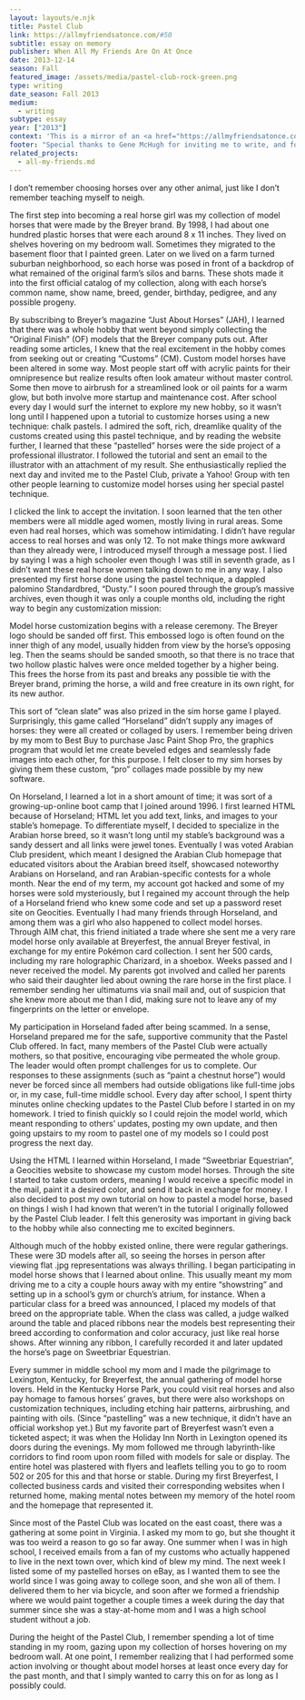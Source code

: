 ```yaml
---
layout: layouts/e.njk
title: Pastel Club
link: https://allmyfriendsatonce.com/#50
subtitle: essay on memory
publisher: When All My Friends Are On At Once
date: 2013-12-14
season: Fall
featured_image: /assets/media/pastel-club-rock-green.png
type: writing
date_season: Fall 2013
medium:
  - writing
subtype: essay
year: ["2013"]
context: 'This is a mirror of an <a href="https://allmyfriendsatonce.com/#50" target="_blank">essay</a> ↗ I wrote in 2013 for the project <a href="/e/all-my-friends">When all my friends are on at once</a> organized by curator Gene McHugh, collecting and organizing early internet memories from 48 artists.'
footer: "Special thanks to Gene McHugh for inviting me to write, and for being open to collaborating on the whole project together."
related_projects:
  - all-my-friends.md
---
```


<p>
I don’t remember choosing horses over any other animal, just like I don’t remember teaching myself to neigh.
</p>
<p>
The first step into becoming a real horse girl was my collection of model horses that were made by the Breyer brand. By 1998, I had about one hundred plastic horses that were each around 8 x 11 inches. They lived on shelves hovering on my bedroom wall. Sometimes they migrated to the basement floor that I painted green. Later on we lived on a farm turned suburban neighborhood, so each horse was posed in front of a backdrop of what remained of the original farm’s silos and barns. These shots made it into the first official catalog of my collection, along with each horse’s common name, show name, breed, gender, birthday, pedigree, and any possible progeny.
</p>
<p>
By subscribing to Breyer’s magazine “Just About Horses” (JAH), I learned that there was a whole hobby that went beyond simply collecting the “Original Finish” (OF) models that the Breyer company puts out. After reading some articles, I knew that the real excitement in the hobby comes from seeking out or creating “Customs” (CM). Custom model horses have been altered in some way. Most people start off with acrylic paints for their omnipresence but realize results often look amateur without master control. Some then move to airbrush for a streamlined look or oil paints for a warm glow, but both involve more startup and maintenance cost. After school every day I would surf the internet to explore my new hobby, so it wasn’t long until I happened upon a tutorial to customize horses using a new technique: chalk pastels. I admired the soft, rich, dreamlike quality of the customs created using this pastel technique, and by reading the website further, I learned that these “pastelled” horses were the side project of a professional illustrator. I followed the tutorial and sent an email to the illustrator with an attachment of my result. She enthusiastically replied the next day and invited me to the Pastel Club, private a Yahoo! Group with ten other people learning to customize model horses using her special pastel technique.
</p>
<p>
I clicked the link to accept the invitation. I soon learned that the ten other members were all middle aged women, mostly living in rural areas. Some even had real horses, which was somehow intimidating. I didn’t have regular access to real horses and was only 12. To not make things more awkward than they already were, I introduced myself through a message post. I lied by saying I was a high schooler even though I was still in seventh grade, as I didn’t want these real horse women talking down to me in any way. I also presented my first horse done using the pastel technique, a dappled palomino Standardbred, “Dusty.” I soon poured through the group’s massive archives, even though it was only a couple months old, including the right way to begin any customization mission:
</p>
<p>
Model horse customization begins with a release ceremony. The Breyer logo should be sanded off first. This embossed logo is often found on the inner thigh of any model, usually hidden from view by the horse’s opposing leg. Then the seams should be sanded smooth, so that there is no trace that two hollow plastic halves were once melded together by a higher being. This frees the horse from its past and breaks any possible tie with the Breyer brand, priming the horse, a wild and free creature in its own right, for its new author.
</p>
<p>
This sort of “clean slate” was also prized in the sim horse game I played. Surprisingly, this game called “Horseland” didn’t supply any images of horses: they were all created or collaged by users. I remember being driven by my mom to Best Buy to purchase Jasc Paint Shop Pro, the graphics program that would let me create beveled edges and seamlessly fade images into each other, for this purpose. I felt closer to my sim horses by giving them these custom, “pro” collages made possible by my new software.
</p>
<p>
On Horseland, I learned a lot in a short amount of time; it was sort of a growing-up-online boot camp that I joined around 1996. I first learned HTML because of Horseland; HTML let you add text, links, and images to your stable’s homepage. To differentiate myself, I decided to specialize in the Arabian horse breed, so it wasn’t long until my stable’s background was a sandy dessert and all links were jewel tones. Eventually I was voted Arabian Club president, which meant I designed the Arabian Club homepage that educated visitors about the Arabian breed itself, showcased noteworthy Arabians on Horseland, and ran Arabian-specific contests for a whole month. Near the end of my term, my account got hacked and some of my horses were sold mysteriously, but I regained my account through the help of a Horseland friend who knew some code and set up a password reset site on Geocities. Eventually I had many friends through Horseland, and among them was a girl who also happened to collect model horses. Through AIM chat, this friend initiated a trade where she sent me a very rare model horse only available at Breyerfest, the annual Breyer festival, in exchange for my entire Pokémon card collection. I sent her 500 cards, including my rare holographic Charizard, in a shoebox. Weeks passed and I never received the model. My parents got involved and called her parents who said their daughter lied about owning the rare horse in the first place. I remember sending her ultimatums via snail mail and, out of suspicion that she knew more about me than I did, making sure not to leave any of my fingerprints on the letter or envelope.
</p>
<p>
My participation in Horseland faded after being scammed. In a sense, Horseland prepared me for the safe, supportive community that the Pastel Club offered. In fact, many members of the Pastel Club were actually mothers, so that positive, encouraging vibe permeated the whole group. The leader would often prompt challenges for us to complete. Our responses to these assignments (such as “paint a chestnut horse”) would never be forced since all members had outside obligations like full-time jobs or, in my case, full-time middle school. Every day after school, I spent thirty minutes online checking updates to the Pastel Club before I started in on my homework. I tried to finish quickly so I could rejoin the model world, which meant responding to others’ updates, posting my own update, and then going upstairs to my room to pastel one of my models so I could post progress the next day.
</p>
<p>
Using the HTML I learned within Horseland, I made “Sweetbriar Equestrian”, a Geocities website to showcase my custom model horses. Through the site I started to take custom orders, meaning I would receive a specific model in the mail, paint it a desired color, and send it back in exchange for money. I also decided to post my own tutorial on how to pastel a model horse, based on things I wish I had known that weren’t in the tutorial I originally followed by the Pastel Club leader. I felt this generosity was important in giving back to the hobby while also connecting me to excited beginners.
</p>
<p>
Although much of the hobby existed online, there were regular gatherings. These were 3D models after all, so seeing the horses in person after viewing flat .jpg representations was always thrilling. I began participating in model horse shows that I learned about online. This usually meant my mom driving me to a city a couple hours away with my entire “showstring” and setting up in a school’s gym or church’s atrium, for instance. When a particular class for a breed was announced, I placed my models of that breed on the appropriate table. When the class was called, a judge walked around the table and placed ribbons near the models best representing their breed according to conformation and color accuracy, just like real horse shows. After winning any ribbon, I carefully recorded it and later updated the horse’s page on Sweetbriar Equestrian.
</p>
<p>
Every summer in middle school my mom and I made the pilgrimage to Lexington, Kentucky, for Breyerfest, the annual gathering of model horse lovers. Held in the Kentucky Horse Park, you could visit real horses and also pay homage to famous horses’ graves, but there were also workshops on customization techniques, including etching hair patterns, airbrushing, and painting with oils. (Since “pastelling” was a new technique, it didn’t have an official workshop yet.) But my favorite part of Breyerfest wasn’t even a ticketed aspect; it was when the Holiday Inn North in Lexington opened its doors during the evenings. My mom followed me through labyrinth-like corridors to find room upon room filled with models for sale or display. The entire hotel was plastered with flyers and leaflets telling you to go to room 502 or 205 for this and that horse or stable. During my first Breyerfest, I collected business cards and visited their corresponding websites when I returned home, making mental notes between my memory of the hotel room and the homepage that represented it.
</p>
<p>
Since most of the Pastel Club was located on the east coast, there was a gathering at some point in Virginia. I asked my mom to go, but she thought it was too weird a reason to go so far away. One summer when I was in high school, I received emails from a fan of my customs who actually happened to live in the next town over, which kind of blew my mind. The next week I listed some of my pastelled horses on eBay, as I wanted them to see the world since I was going away to college soon, and she won all of them. I delivered them to her via bicycle, and soon after we formed a friendship where we would paint together a couple times a week during the day that summer since she was a stay-at-home mom and I was a high school student without a job.
</p>
<p>
During the height of the Pastel Club, I remember spending a lot of time standing in my room, gazing upon my collection of horses hovering on my bedroom wall. At one point, I remember realizing that I had performed some action involving or thought about model horses at least once every day for the past month, and that I simply wanted to carry this on for as long as I possibly could.
</p>
